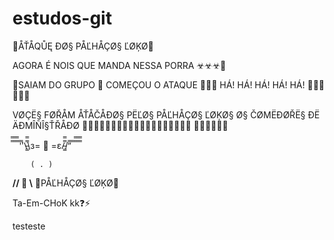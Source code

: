 # estudos-git

🤡ÅŤÅQŮĘ ĐØ§ PÅĽHÅÇØ§ ĽØĶØ🤡

AGORA É NOIS QUE MANDA NESSA PORRA ☣☣☣👿

🤡SAIAM DO GRUPO 🤡 COMEÇOU O ATAQUE 🤡🤡🤡 HÁ! HÁ! HÁ! HÁ! HÁ! 🤡🤡🤡🤡🤡🤡

VØÇË§ FØŘÅM ÅŤÅČÅĐØ§ PËĽØ§ PÅĽHÅÇØ§ ĽØĶØ§ Ø§ ČØMËĐØŘË§ ĐË ÄĐMÎÑÎ§ŤŘÅĐØ 🤡🤡🤡🤡🤡🤡🤡🤡🤡🤡🤡🤡🤡🤡🤡🤡🤡🤡🤡 🤡🤡🤡🤡🤡🤡

̿̿ ̿̿ ̿̿ ̿'̿'\̵͇̿̿\з= 🤡 =ε/̵͇̿̿/’̿’̿ ̿ ̿̿ ̿̿ ̿̿

        ( . )

__//   🍆  \\__
🤡PÅĽHÅÇØ§ ĽØĶØ🤡

Ta-Em-CHoK kk❓⚡

testeste